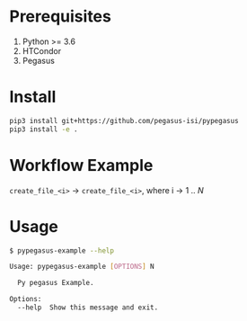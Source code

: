 # Prerequisites

1. Python >= 3.6
1. HTCondor
1. Pegasus

# Install

```sh
pip3 install git+https://github.com/pegasus-isi/pypegasus
pip3 install -e .
```

# Workflow Example

`create_file_<i>` &#8594; `create_file_<i>`, where i &#8594; 1 .. *N*

# Usage

```sh
$ pypegasus-example --help

Usage: pypegasus-example [OPTIONS] N

  Py pegasus Example.

Options:
  --help  Show this message and exit.
```
